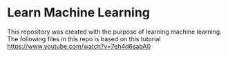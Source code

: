 # Learn Machine Learning

This repository was created with the purpose of learning machine learning. The following files in this repo is based on this tutorial https://www.youtube.com/watch?v=7eh4d6sabA0
